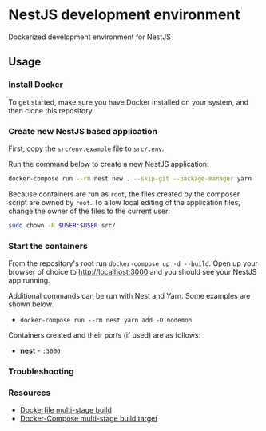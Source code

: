 # NestJS development environment

Dockerized development environment for NestJS

## Usage

### Install Docker

To get started, make sure you have Docker installed on your system, and then clone this repository.

### Create new NestJS based application

First, copy the `src/env.example` file to `src/.env`.

Run the command below to create a new NestJS application:
``` bash
docker-compose run --rm nest new . --skip-git --package-manager yarn
```

Because containers are run as `root`, the files created by  the composer script are owned by `root`. To allow local editing of the application files, change the owner of the files to the current user:
``` sh
sudo chown -R $USER:$USER src/
```

### Start the containers

From the repository's root run `docker-compose up -d --build`. Open up your browser of choice to [http://localhost:3000](http://localhost:3000) and you should see your NestJS app running.

Additional commands can be run with Nest and Yarn. Some examples are shown below.

- `docker-compose run --rm nest yarn add -D nodemon`

Containers created and their ports (if used) are as follows:

- **nest** - `:3000`

### Troubleshooting

<!-- The following issues have occurred: -->

### Resources

- [Dockerfile multi-stage build](https://docs.docker.com/develop/develop-images/multistage-build/)
- [Docker-Compose multi-stage build target](https://docs.docker.com/compose/compose-file/compose-file-v3/#target)
